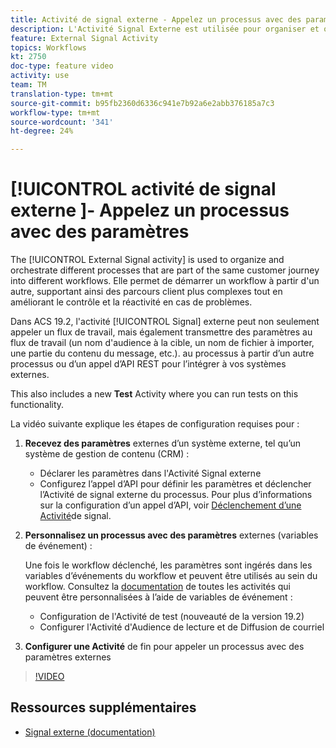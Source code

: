 ```yaml
---
title: Activité de signal externe - Appelez un processus avec des paramètres
description: L'Activité Signal Externe est utilisée pour organiser et orchestrer différents processus qui font partie du même parcours client dans différents workflows. Elle permet de démarrer un workflow à partir d'un autre, supportant ainsi des parcours client plus complexes tout en améliorant le contrôle et la réactivité en cas de problèmes.
feature: External Signal Activity
topics: Workflows
kt: 2750
doc-type: feature video
activity: use
team: TM
translation-type: tm+mt
source-git-commit: b95fb2360d6336c941e7b92a6e2abb376185a7c3
workflow-type: tm+mt
source-wordcount: '341'
ht-degree: 24%

---
```



# [!UICONTROL activité de signal externe ]- Appelez un processus avec des paramètres

The [!UICONTROL External Signal activity] is used to organize and orchestrate different processes that are part of the same customer journey into different workflows. Elle permet de démarrer un workflow à partir d&#39;un autre, supportant ainsi des parcours client plus complexes tout en améliorant le contrôle et la réactivité en cas de problèmes.

Dans ACS 19.2, l&#39;activité [!UICONTROL Signal] externe peut non seulement appeler un flux de travail, mais également transmettre des paramètres au flux de travail (un nom d&#39;audience à la cible, un nom de fichier à importer, une partie du contenu du message, etc.). au processus à partir d’un autre processus ou d’un appel d’API REST pour l’intégrer à vos systèmes externes.

This also includes a new **Test** Activity where you can run tests on this functionality.

La vidéo suivante explique les étapes de configuration requises pour :

1. **Recevez des paramètres** externes d’un système externe, tel qu’un système de gestion de contenu (CRM) :

   * Déclarer les paramètres dans l&#39;Activité Signal externe
   * Configurez l’appel d’API pour définir les paramètres et déclencher l’Activité de signal externe du processus. Pour plus d’informations sur la configuration d’un appel d’API, voir [Déclenchement d’une Activité](https://docs.campaign.adobe.com/doc/standard/en/api/ACS_API.html#triggering-a-signal-activity)de signal.

1. **Personnalisez un processus avec des paramètres** externes (variables de événement) :

   Une fois le workflow déclenché, les paramètres sont ingérés dans les variables d’événements du workflow et peuvent être utilisés au sein du workflow. Consultez la [documentation](https://helpx.adobe.com/campaign/standard/automating/using/calling-a-workflow-with-external-parameters.html) de toutes les activités qui peuvent être personnalisées à l’aide de variables de événement :

   * Configuration de l&#39;Activité de test (nouveauté de la version 19.2)
   * Configurer l&#39;Activité d&#39;Audience de lecture et de Diffusion de courriel

1. **Configurer une Activité** de fin pour appeler un processus avec des paramètres externes

>[!VIDEO](https://video.tv.adobe.com/v/27249/?quality=12)

## Ressources supplémentaires

* [Signal externe (documentation)](https://docs.adobe.com/content/help/en/campaign-standard/using/managing-processes-and-data/data-management-activities/external-api.html)
